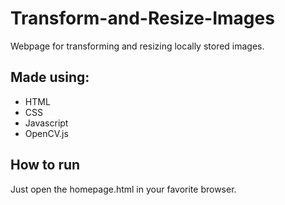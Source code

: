 # Transform-and-Resize-Images
Webpage for transforming and resizing locally stored images.

## Made using:
 - HTML
 - CSS
 - Javascript
 - OpenCV.js

## How to run
 Just open the homepage.html in your favorite browser.
 
